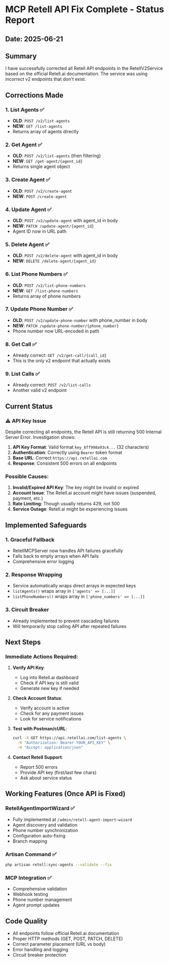 # MCP Retell API Fix Complete - Status Report
## Date: 2025-06-21

## Summary
I have successfully corrected all Retell API endpoints in the RetellV2Service based on the official Retell.ai documentation. The service was using incorrect v2 endpoints that don't exist.

## Corrections Made

### 1. List Agents ✅
- **OLD**: `POST /v2/list-agents`
- **NEW**: `GET /list-agents`
- Returns array of agents directly

### 2. Get Agent ✅
- **OLD**: `POST /v2/list-agents` (then filtering)
- **NEW**: `GET /get-agent/{agent_id}`
- Returns single agent object

### 3. Create Agent ✅
- **OLD**: `POST /v2/create-agent`
- **NEW**: `POST /create-agent`

### 4. Update Agent ✅
- **OLD**: `POST /v2/update-agent` with agent_id in body
- **NEW**: `PATCH /update-agent/{agent_id}`
- Agent ID now in URL path

### 5. Delete Agent ✅
- **OLD**: `POST /v2/delete-agent` with agent_id in body
- **NEW**: `DELETE /delete-agent/{agent_id}`

### 6. List Phone Numbers ✅
- **OLD**: `POST /v2/list-phone-numbers`
- **NEW**: `GET /list-phone-numbers`
- Returns array of phone numbers

### 7. Update Phone Number ✅
- **OLD**: `POST /v2/update-phone-number` with phone_number in body
- **NEW**: `PATCH /update-phone-number/{phone_number}`
- Phone number now URL-encoded in path

### 8. Get Call ✅
- Already correct: `GET /v2/get-call/{call_id}`
- This is the only v2 endpoint that actually exists

### 9. List Calls ✅
- Already correct: `POST /v2/list-calls`
- Another valid v2 endpoint

## Current Status

### ⚠️ API Key Issue
Despite correcting all endpoints, the Retell API is still returning 500 Internal Server Error. Investigation shows:

1. **API Key Format**: Valid format `key_6ff998a93c4...` (32 characters)
2. **Authentication**: Correctly using `Bearer` token format
3. **Base URL**: Correct `https://api.retellai.com`
4. **Response**: Consistent 500 errors on all endpoints

### Possible Causes:
1. **Invalid/Expired API Key**: The key might be invalid or expired
2. **Account Issue**: The Retell.ai account might have issues (suspended, payment, etc.)
3. **Rate Limiting**: Though usually returns 429, not 500
4. **Service Outage**: Retell.ai might be experiencing issues

## Implemented Safeguards

### 1. Graceful Fallback
- RetellMCPServer now handles API failures gracefully
- Falls back to empty arrays when API fails
- Comprehensive error logging

### 2. Response Wrapping
- Service automatically wraps direct arrays in expected keys
- `listAgents()` wraps array in `['agents' => [...]]`
- `listPhoneNumbers()` wraps array in `['phone_numbers' => [...]]`

### 3. Circuit Breaker
- Already implemented to prevent cascading failures
- Will temporarily stop calling API after repeated failures

## Next Steps

### Immediate Actions Required:
1. **Verify API Key**: 
   - Log into Retell.ai dashboard
   - Check if API key is still valid
   - Generate new key if needed

2. **Check Account Status**:
   - Verify account is active
   - Check for any payment issues
   - Look for service notifications

3. **Test with Postman/cURL**:
   ```bash
   curl -X GET https://api.retellai.com/list-agents \
     -H "Authorization: Bearer YOUR_API_KEY" \
     -H "Accept: application/json"
   ```

4. **Contact Retell Support**:
   - Report 500 errors
   - Provide API key (first/last few chars)
   - Ask about service status

## Working Features (Once API is Fixed)

### RetellAgentImportWizard ✅
- Fully implemented at `/admin/retell-agent-import-wizard`
- Agent discovery and validation
- Phone number synchronization
- Configuration auto-fixing
- Branch mapping

### Artisan Command ✅
```bash
php artisan retell:sync-agents --validate --fix
```

### MCP Integration ✅
- Comprehensive validation
- Webhook testing
- Phone number management
- Agent prompt updates

## Code Quality
- All endpoints follow official Retell.ai documentation
- Proper HTTP methods (GET, POST, PATCH, DELETE)
- Correct parameter placement (URL vs body)
- Error handling and logging
- Circuit breaker protection